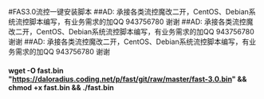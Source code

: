 #FAS3.0流控一键安装脚本 
##AD: 承接各类流控魔改二开，CentOS、Debian系统流控脚本编写，有业务需求的加QQ 943756780   谢谢
##AD: 承接各类流控魔改二开，CentOS、Debian系统流控脚本编写，有业务需求的加QQ 943756780   谢谢
##AD: 承接各类流控魔改二开，CentOS、Debian系统流控脚本编写，有业务需求的加QQ 943756780   谢谢
#### wget -O fast.bin "https://daloradius.coding.net/p/fast/git/raw/master/fast-3.0.bin" && chmod +x fast.bin && ./fast.bin
